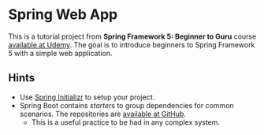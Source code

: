 # Spring Web App
This is a tutorial project from **Spring Framework 5: Beginner to Guru** course [available at Udemy](https://www.udemy.com/course/spring-framework-5-beginner-to-guru). The goal is to introduce beginners to Spring Framework 5 with a simple web application.

## Hints
- Use [Spring Initializr](https://start.spring.io) to setup your project.
- Spring Boot contains _starters_ to group dependencies for common scenarios. The repositories are [available at GitHub](https://github.com/spring-projects/spring-boot/tree/master/spring-boot-project/spring-boot-starters).
  - This is a useful practice to be had in any complex system.

